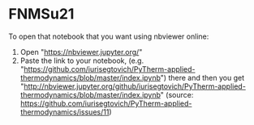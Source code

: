 # FNMSu21

To open that notebook that you want using nbviewer online:
1. Open "https://nbviewer.jupyter.org/"
2. Paste the link to your notebook, (e.g. "https://github.com/iurisegtovich/PyTherm-applied-thermodynamics/blob/master/index.ipynb") there and then you get "http://nbviewer.jupyter.org/github/iurisegtovich/PyTherm-applied-thermodynamics/blob/master/index.ipynb"
(source: https://github.com/iurisegtovich/PyTherm-applied-thermodynamics/issues/11)

